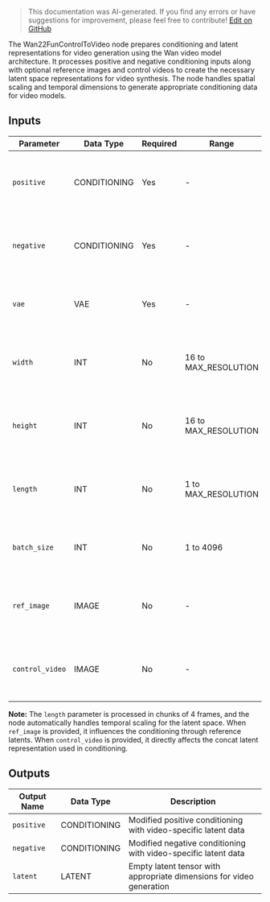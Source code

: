 > This documentation was AI-generated. If you find any errors or have suggestions for improvement, please feel free to contribute! [Edit on GitHub](https://github.com/Comfy-Org/embedded-docs/blob/main/comfyui_embedded_docs/docs/Wan22FunControlToVideo/en.md)

The Wan22FunControlToVideo node prepares conditioning and latent representations for video generation using the Wan video model architecture. It processes positive and negative conditioning inputs along with optional reference images and control videos to create the necessary latent space representations for video synthesis. The node handles spatial scaling and temporal dimensions to generate appropriate conditioning data for video models.

## Inputs

| Parameter | Data Type | Required | Range | Description |
|-----------|-----------|----------|-------|-------------|
| `positive` | CONDITIONING | Yes | - | Positive conditioning input for guiding the video generation |
| `negative` | CONDITIONING | Yes | - | Negative conditioning input for guiding the video generation |
| `vae` | VAE | Yes | - | VAE model used for encoding images to latent space |
| `width` | INT | No | 16 to MAX_RESOLUTION | Output video width in pixels (default: 832, step: 16) |
| `height` | INT | No | 16 to MAX_RESOLUTION | Output video height in pixels (default: 480, step: 16) |
| `length` | INT | No | 1 to MAX_RESOLUTION | Number of frames in the video sequence (default: 81, step: 4) |
| `batch_size` | INT | No | 1 to 4096 | Number of video sequences to generate (default: 1) |
| `ref_image` | IMAGE | No | - | Optional reference image for providing visual guidance |
| `control_video` | IMAGE | No | - | Optional control video for guiding the generation process |

**Note:** The `length` parameter is processed in chunks of 4 frames, and the node automatically handles temporal scaling for the latent space. When `ref_image` is provided, it influences the conditioning through reference latents. When `control_video` is provided, it directly affects the concat latent representation used in conditioning.

## Outputs

| Output Name | Data Type | Description |
|-------------|-----------|-------------|
| `positive` | CONDITIONING | Modified positive conditioning with video-specific latent data |
| `negative` | CONDITIONING | Modified negative conditioning with video-specific latent data |
| `latent` | LATENT | Empty latent tensor with appropriate dimensions for video generation |
